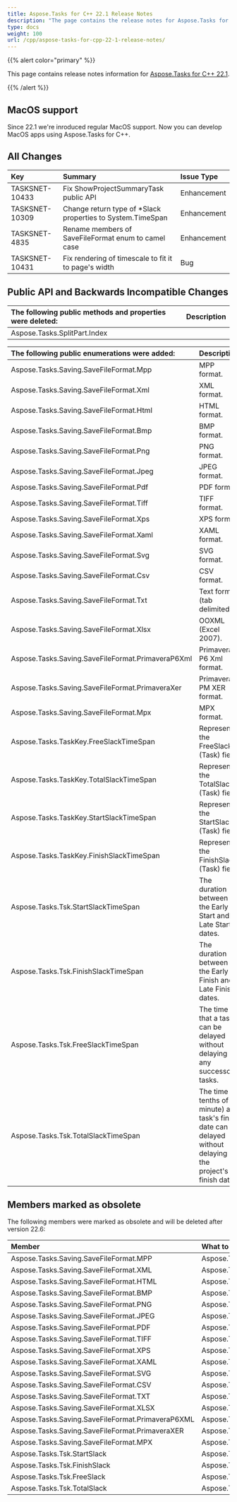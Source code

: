 ```yaml
---
title: Aspose.Tasks for C++ 22.1 Release Notes
description: "The page contains the release notes for Aspose.Tasks for C++ 22.1."
type: docs
weight: 100
url: /cpp/aspose-tasks-for-cpp-22-1-release-notes/
---
```


{{% alert color="primary" %}} 

This page contains release notes information for [Aspose.Tasks for C++ 22.1](https://downloads.aspose.com/tasks/cpp/new-releases/aspose.tasks-for-c---22.1/).

{{% /alert %}}
## **MacOS support**

Since 22.1 we're inroduced regular MacOS support. Now you can develop MacOS apps using Aspose.Tasks for C++.

## **All Changes**
|**Key**|**Summary**|**Issue Type**|
| :- | :- | :- |
| TASKSNET-10433 | Fix ShowProjectSummaryTask public API | Enhancement |
| TASKSNET-10309 | Change return type  of *Slack properties to System.TimeSpan | Enhancement |
| TASKSNET-4835 | Rename members of SaveFileFormat enum to camel case | Enhancement |
| TASKSNET-10431 | Fix rendering of timescale to fit it to page's width | Bug |

## **Public API and Backwards Incompatible Changes**
|**The following public methods and properties were deleted:**|**Description**|
| :- | :- |
| Aspose.Tasks.SplitPart.Index |  |

|**The following public enumerations were added:**|**Description**|
| :- | :- |
| Aspose.Tasks.Saving.SaveFileFormat.Mpp | MPP format. |
| Aspose.Tasks.Saving.SaveFileFormat.Xml | XML format. |
| Aspose.Tasks.Saving.SaveFileFormat.Html | HTML format. |
| Aspose.Tasks.Saving.SaveFileFormat.Bmp | BMP format. |
| Aspose.Tasks.Saving.SaveFileFormat.Png | PNG format. |
| Aspose.Tasks.Saving.SaveFileFormat.Jpeg | JPEG format. |
| Aspose.Tasks.Saving.SaveFileFormat.Pdf | PDF format. |
| Aspose.Tasks.Saving.SaveFileFormat.Tiff | TIFF format. |
| Aspose.Tasks.Saving.SaveFileFormat.Xps | XPS format. |
| Aspose.Tasks.Saving.SaveFileFormat.Xaml | XAML format. |
| Aspose.Tasks.Saving.SaveFileFormat.Svg | SVG format. |
| Aspose.Tasks.Saving.SaveFileFormat.Csv | CSV format. |
| Aspose.Tasks.Saving.SaveFileFormat.Txt | Text format (tab delimited). |
| Aspose.Tasks.Saving.SaveFileFormat.Xlsx | OOXML (Excel 2007). |
| Aspose.Tasks.Saving.SaveFileFormat.PrimaveraP6Xml | Primavera P6 Xml format. |
| Aspose.Tasks.Saving.SaveFileFormat.PrimaveraXer | Primavera PM XER format. |
| Aspose.Tasks.Saving.SaveFileFormat.Mpx | MPX format. |
| Aspose.Tasks.TaskKey.FreeSlackTimeSpan | Represents the FreeSlack (Task) field. |
| Aspose.Tasks.TaskKey.TotalSlackTimeSpan | Represents the TotalSlack (Task) field. |
| Aspose.Tasks.TaskKey.StartSlackTimeSpan | Represents the StartSlack (Task) field. |
| Aspose.Tasks.TaskKey.FinishSlackTimeSpan | Represents the FinishSlack (Task) field. |
| Aspose.Tasks.Tsk.StartSlackTimeSpan | The duration between the Early Start and Late Start dates. |
| Aspose.Tasks.Tsk.FinishSlackTimeSpan | The duration between the Early Finish and Late Finish dates. |
| Aspose.Tasks.Tsk.FreeSlackTimeSpan | The time that a task can be delayed without delaying any successor tasks. |
| Aspose.Tasks.Tsk.TotalSlackTimeSpan | The time (in tenths of a minute) a task's finish date can be delayed without delaying the project's finish date. |

## **Members marked as obsolete**

The following members were marked as obsolete and will be deleted after version 22.6:

|**Member**|**What to use instead (if applicable)**|
| :- | :- |
| Aspose.Tasks.Saving.SaveFileFormat.MPP | Aspose.Tasks.Saving.SaveFileFormat.Mpp |
| Aspose.Tasks.Saving.SaveFileFormat.XML | Aspose.Tasks.Saving.SaveFileFormat.Xml |
| Aspose.Tasks.Saving.SaveFileFormat.HTML | Aspose.Tasks.Saving.SaveFileFormat.Html |
| Aspose.Tasks.Saving.SaveFileFormat.BMP | Aspose.Tasks.Saving.SaveFileFormat.Bmp |
| Aspose.Tasks.Saving.SaveFileFormat.PNG | Aspose.Tasks.Saving.SaveFileFormat.Png |
| Aspose.Tasks.Saving.SaveFileFormat.JPEG | Aspose.Tasks.Saving.SaveFileFormat.Jpeg |
| Aspose.Tasks.Saving.SaveFileFormat.PDF | Aspose.Tasks.Saving.SaveFileFormat.Pdf |
| Aspose.Tasks.Saving.SaveFileFormat.TIFF | Aspose.Tasks.Saving.SaveFileFormat.Tiff |
| Aspose.Tasks.Saving.SaveFileFormat.XPS | Aspose.Tasks.Saving.SaveFileFormat.Xps |
| Aspose.Tasks.Saving.SaveFileFormat.XAML | Aspose.Tasks.Saving.SaveFileFormat.Xaml |
| Aspose.Tasks.Saving.SaveFileFormat.SVG | Aspose.Tasks.Saving.SaveFileFormat.Svg |
| Aspose.Tasks.Saving.SaveFileFormat.CSV | Aspose.Tasks.Saving.SaveFileFormat.Csv |
| Aspose.Tasks.Saving.SaveFileFormat.TXT | Aspose.Tasks.Saving.SaveFileFormat.Txt |
| Aspose.Tasks.Saving.SaveFileFormat.XLSX | Aspose.Tasks.Saving.SaveFileFormat.Xlsx |
| Aspose.Tasks.Saving.SaveFileFormat.PrimaveraP6XML | Aspose.Tasks.Saving.SaveFileFormat.PrimaveraP6Xml |
| Aspose.Tasks.Saving.SaveFileFormat.PrimaveraXER | Aspose.Tasks.Saving.SaveFileFormat.PrimaveraXer |
| Aspose.Tasks.Saving.SaveFileFormat.MPX | Aspose.Tasks.Saving.SaveFileFormat.Mpx |
| Aspose.Tasks.Tsk.StartSlack | Aspose.Tasks.Tsk.StartSlackTimeSpan |
| Aspose.Tasks.Tsk.FinishSlack | Aspose.Tasks.Tsk.FinishSlackTimeSpan |
| Aspose.Tasks.Tsk.FreeSlack | Aspose.Tasks.Tsk.FreeSlackTimeSpan |
| Aspose.Tasks.Tsk.TotalSlack | Aspose.Tasks.Tsk.TotalSlackTimeSpan |


